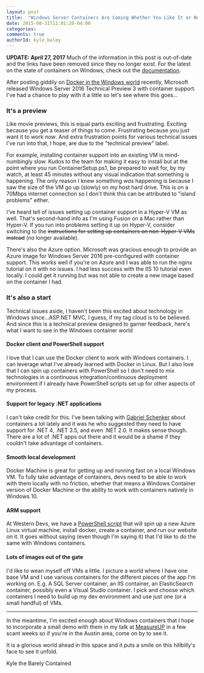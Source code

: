 ```yaml
---
layout: post
title:  "Windows Server Containers Are Coming Whether You Like It or Not"
date: 2015-08-31T11:01:20-04:00
categories:
comments: true
authorId: kyle_baley
---
```


**UPDATE: April 27, 2017** Much of the information in this post is out-of-date and the links have been removed since they no longer exist.  For the latest on the state of containers on Windows, check out the [documentation](https://docs.microsoft.com/en-us/virtualization/windowscontainers/about/).

<!--more-->

After posting giddily on [Docker in the Windows world](http://www.westerndevs.com/docker-is-coming-whether-you-like-it-or-not/) recently, Microsoft released Windows Server 2016 Technical Preview 3 with container support. I've had a chance to play with it a little so let's see where this goes...

### It's a preview

Like movie previews, this is equal parts exciting and frustrating. Exciting because you get a teaser of things to come. Frustrating because you just want it to work *now*. And extra frustration points for various technical issues I've run into that, I hope, are due to the "technical preview" label.

For example, installing container support into an existing VM is mind-numbingly slow. Kudos to the team for making it easy to install but at the point where you run ContainerSetup.ps1, be prepared to wait for, by my watch, at least 45 minutes without any visual indication that something is happening. The only reason I knew something *was* happening is because I saw the size of the VM go up (slowly) on my host hard drive. This is on a 70Mbps internet connection so I don't think this can be attributed to "island problems" either.

I've heard tell of issues setting up container support in a Hyper-V VM as well. That's second-hand info as I'm using Fusion on a Mac rather than Hyper-V. If you run into problems setting it up on Hyper-V, consider switching to the <span style="text-decoration: line-through;">instructions for setting up containers on non-Hyper-V VMs instead</span> (no longer available).

There's also the Azure option. Microsoft was gracious enough to provide an Azure image for Windows Server 2016 pre-configured with container support. This works well if you're on Azure and I was able to run the nginx tutorial on it with no issues. I had less success with the IIS 10 tutorial even locally. I could get it running but was not able to create a new image based on the container I had.

### It's also a start

Technical issues aside, I haven't been this excited about technology in Windows since...ASP.NET MVC, I guess, if my tag cloud is to be believed. And since this is a technical preview designed to garner feedback, here's what I want to see in the Windows container world

#### Docker client *and* PowerShell support

I love that I can use the Docker client to work with Windows containers. I can leverage what I've already learned with Docker in Linux. But I also love that I can spin up containers with PowerShell so I don't need to mix technologies in a continuous integration/continuous deployment environment if I already have PowerShell scripts set up for other aspects of my process.

#### Support for legacy .NET applications

I can't take credit for this. I've been talking with [Gabriel Schenker](https://lostechies.com/gabrielschenker/) about containers a lot lately and it was he who suggested they need to have support for .NET 4, .NET 3.5, and even .NET 2.0. It makes sense though. There are a lot of .NET apps out there and it would be a shame if they couldn't take advantage of containers.

#### Smooth local development

Docker Machine is great for getting up and running fast on a local Windows VM. To fully take advantage of containers, devs need to be able to work with them locally with no friction, whether that means a Windows Container version of Docker Machine or the ability to work with containers natively in Windows 10.

#### ARM support

At Western Devs, we have a [PowerShell script](http://www.westerndevs.com/using-azure-arm-to-deploy-a-docker-container/) that will spin up a new Azure Linux virtual machine, install docker, create a container, and run our website on it. It goes without saying (even though I'm saying it) that I'd like to do the same with Windows containers.

#### Lots of images out of the gate

I'd like to wean myself off VMs a little. I picture a world where I have one base VM and I use various containers for the different pieces of the app I'm working on. E.g. A SQL Server container, an IIS container, an ElasticSearch container, possibly even a Visual Studio container. I pick and choose which containers I need to build up my dev environment and use just one (or a small handful) of VMs.

---
In the meantime, I'm excited enough about Windows containers that I hope to incorporate a small demo with them in my talk at [MeasureUP](http://measureup.io) in a few scant weeks so if you're in the Austin area, come on by to see it.

It is a glorious world ahead in this space and it puts a smile on this hillbilly's face to see it unfold.

Kyle the Barely Contained
